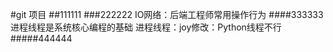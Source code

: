 #git 项目
##111111
###222222
IO网络：后端工程师常用操作行为
####333333
进程线程是系统核心编程的基础
进程线程：joy修改：Python线程不行
#####444444

